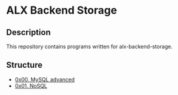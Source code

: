 # ALX Backend Storage


## Description

This repository contains programs written for alx-backend-storage.

## Structure

- [0x00. MySQL advanced](./0x00-MySQL_Advanced)
- [0x01. NoSQL](./0x01-NoSQL)
